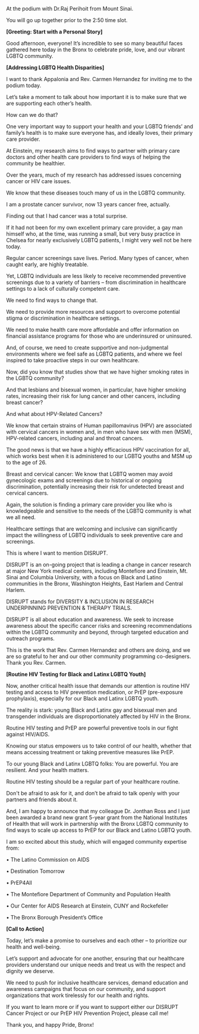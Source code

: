 At the podium with Dr.Raj Perihoit from Mount Sinai.

You will go up together prior to the 2:50 time slot.

**[Greeting: Start with a Personal Story]**

Good afternoon, everyone! It’s incredible to see so many beautiful faces gathered here today in the Bronx to celebrate pride, love, and our vibrant LGBTQ community.

**[Addressing LGBTQ Health Disparities]**

I want to thank Appalonia and Rev. Carmen Hernandez for inviting me to the podium today.

Let’s take a moment to talk about how important it is to make sure that we are supporting each other’s health. 

How can we do that? 

One very important way to support your health and your LGBTQ friends’ and family’s health is to make sure everyone has, and ideally loves, their primary care provider.

At Einstein, my research aims to find ways to partner with primary care doctors and other health care providers to find ways of helping the community be healthier. 

Over the years, much of my research has addressed issues concerning cancer or HIV care issues. 

We know that these diseases touch many of us in the LGBTQ community. 

I am a prostate cancer survivor, now 13 years cancer free, actually. 

Finding out that I had cancer was a total surprise. 

If it had not been for my own excellent primary care provider, a gay man himself who, at the time, was running a small, but very busy practice in Chelsea for nearly exclusively LGBTQ patients, I might very well not be here today. 

Regular cancer screenings save lives. Period. Many types of cancer, when caught early, are highly treatable. 

Yet, LGBTQ individuals are less likely to receive recommended preventive screenings due to a variety of barriers – from discrimination in healthcare settings to a lack of culturally competent care. 

We need to find ways to change that. 

We need to provide more resources and support to overcome potential stigma or discrimination in healthcare settings.

We need to make health care more affordable and offer information on financial assistance programs for those who are underinsured or uninsured.

And, of course, we need to create supportive and non-judgmental environments where we feel safe as LGBTQ patients, and where we feel inspired to take proactive steps in our own healthcare.

Now, did you know that studies show that we have higher smoking rates in the LGBTQ community? 

And that lesbians and bisexual women, in particular, have higher smoking rates, increasing their risk for lung cancer and other cancers, including breast cancer?

And what about HPV-Related Cancers? 

We know that certain strains of Human papillomavirus (HPV) are associated with cervical cancers in women and, in men who have sex with men (MSM), HPV-related cancers, including anal and throat cancers. 

The good news is that we have a highly efficacious HPV vaccination for all, which works best when it is administered to our LGBTQ youths and MSM up to the age of 26.

Breast and cervical cancer: We know that LGBTQ women may avoid gynecologic exams and screenings due to historical or ongoing discrimination, potentially increasing their risk for undetected breast and cervical cancers.

Again, the solution is finding a primary care provider you like who is knowledgeable and sensitive to the needs of the LGBTQ community is what we all need.

Healthcare settings that are welcoming and inclusive can significantly impact the willingness of LGBTQ individuals to seek preventive care and screenings.

This is where I want to mention DISRUPT. 

DISRUPT is an on-going project that is leading a change in cancer research at major New York medical centers, including Montefiore and Einstein, Mt. Sinai and Columbia University, with a focus on Black and Latino communities in the Bronx, Washington Heights, East Harlem and Central Harlem. 

DISRUPT stands for DIVERSITY & INCLUSION IN RESEARCH UNDERPINNING PREVENTION & THERAPY TRIALS. 

DISRUPT is all about education and awareness. We seek to increase awareness about the specific cancer risks and screening recommendations within the LGBTQ community and beyond, through targeted education and outreach programs.

This is the work that Rev. Carmen Hernandez and others are doing, and we are so grateful to her and our other community programming co-designers. Thank you Rev. Carmen.

**[Routine HIV Testing for Black and Latinx LGBTQ Youth]**

Now, another critical health issue that demands our attention is routine HIV testing and access to HIV prevention medication, or PrEP (pre-exposure prophylaxis), especially for our Black and Latinx LGBTQ youth. 

The reality is stark: young Black and Latinx gay and bisexual men and transgender individuals are disproportionately affected by HIV in the Bronx. 

Routine HIV testing and PrEP are powerful preventive tools in our fight against HIV/AIDS. 

Knowing our status empowers us to take control of our health, whether that means accessing treatment or taking preventive measures like PrEP.

To our young Black and Latinx LGBTQ folks: You are powerful. You are resilient. And your health matters. 

Routine HIV testing should be a regular part of your healthcare routine. 

Don't be afraid to ask for it, and don’t be afraid to talk openly with your partners and friends about it.

And, I am happy to announce that my colleague Dr. Jonthan Ross and I just been awarded a brand new grant 5-year grant from the National Institutes of Health that will work in partnership with the Bronx LGBTQ community to find ways to scale up access to PrEP for our Black and Latino LGBTQ youth. 

I am so excited about this study, which will engaged community expertise from:

•	The Latino Commission on AIDS

•	Destination Tomorrow

•	PrEP4All 

•	The Montefiore Department of Community and Population Health

•	Our Center for AIDS Research at Einstein, CUNY and Rockefeller

•	The Bronx Borough President’s Office

**[Call to Action]**

Today, let’s make a promise to ourselves and each other – to prioritize our health and well-being. 

Let’s support and advocate for one another, ensuring that our healthcare providers understand our unique needs and treat us with the respect and dignity we deserve.

We need to push for inclusive healthcare services, demand education and awareness campaigns that focus on our community, and support organizations that work tirelessly for our health and rights.

If you want to learn more or if you want to support either our DISRUPT Cancer Project or our PrEP HIV Prevention Project, please call me! 

Thank you, and happy Pride, Bronx! 
